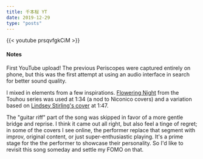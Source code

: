 ```yaml
---
title: 千本桜 YT
date: 2019-12-29
type: "posts"
---
```


{{< youtube prsqvfgkCiM >}}

#### Notes

First YouTube upload! The previous Periscopes were captured entirely on phone, but this was the first attempt at using an audio interface in search for better sound quality.

I mixed in elements from a few inspirations. [Flowering Night](https://www.youtube.com/watch?v=Nb7X5F0hSGA) from the Touhou series was used at 1:34 (a nod to Niconico covers) and a variation based on [Lindsey Stirling's cover](https://www.youtube.com/watch?v=6-wEAeNcA_A) at 1:47.

The "guitar riff" part of the song was skipped in favor of a more gentle bridge and reprise. I think it came out all right, but also feel a tinge of regret; in some of the covers I see online, the performer replace that segment with improv, original content, or just super-enthusiastic playing. It's a prime stage for the the performer to showcase their personality. So I'd like to revisit this song someday and settle my FOMO on that.
